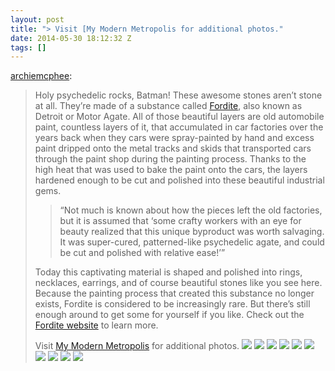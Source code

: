 ```yaml
---
layout: post
title: "> Visit [My Modern Metropolis for additional photos."
date: 2014-05-30 18:12:32 Z
tags: []
---
```

[archiemcphee](http://geyserofawesome.com/post/86611580027/holy-psychedelic-rocks-batman-these-awesome):

> Holy psychedelic rocks, Batman! These awesome stones aren’t stone at all. They’re made of a substance called [Fordite](http://en.wikipedia.org/wiki/Fordite), also known as Detroit or Motor Agate. All of those beautiful layers are old automobile paint, countless layers of it, that accumulated in car factories over the years back when they cars were spray-painted by hand and excess paint dripped onto the metal tracks and skids that transported cars through the paint shop during the painting process. Thanks to the high heat that was used to bake the paint onto the cars, the layers hardened enough to be cut and polished into these beautiful industrial gems.
> 
> > “Not much is known about how the pieces left the old factories, but it is assumed that ‘some crafty workers with an eye for beauty realized that this unique byproduct was worth salvaging. It was super-cured, patterned-like psychedelic agate, and could be cut and polished with relative ease!’”
> 
> Today this captivating material is shaped and polished into rings, necklaces, earrings, and of course beautiful stones like you see here. Because the painting process that created this substance no longer exists, Fordite is considered to be increasingly rare. But there’s still enough around to get some for yourself if you like. Check out the [Fordite website](http://www.fordite.com/) to learn more.
> 
> Visit [My Modern Metropolis](http://www.mymodernmet.com/profiles/blogs/fordite-stones) for additional photos.
![](/media/2014/05/87315098377_0.jpg)
![](/media/2014/05/87315098377_1.jpg)
![](/media/2014/05/87315098377_2.jpg)
![](/media/2014/05/87315098377_3.jpg)
![](/media/2014/05/87315098377_4.png)
![](/media/2014/05/87315098377_5.jpg)
![](/media/2014/05/87315098377_6.jpg)
![](/media/2014/05/87315098377_7.png)
![](/media/2014/05/87315098377_8.jpg)
![](/media/2014/05/87315098377_9.jpg)
